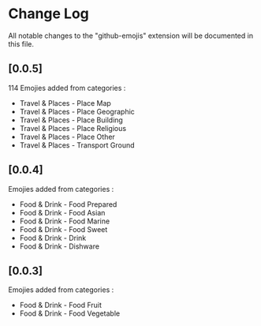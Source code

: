 # Change Log

All notable changes to the "github-emojis" extension will be documented in this file.

## [0.0.5]
114 Emojies added from categories :
- Travel & Places - Place Map
- Travel & Places - Place Geographic
- Travel & Places - Place Building
- Travel & Places - Place Religious
- Travel & Places - Place Other
- Travel & Places - Transport Ground
## [0.0.4]
Emojies added from categories :
- Food & Drink - Food Prepared
- Food & Drink - Food Asian
- Food & Drink - Food Marine
- Food & Drink - Food Sweet
- Food & Drink - Drink
- Food & Drink - Dishware

## [0.0.3]
Emojies added from categories :
- Food & Drink - Food Fruit
- Food & Drink - Food Vegetable
